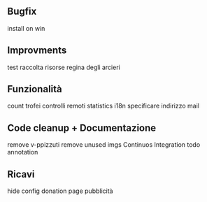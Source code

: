 ## Bugfix

install on win


## Improvments

test raccolta risorse
regina degli arcieri


## Funzionalità

count trofei
controlli remoti
statistics
i18n
specificare indirizzo mail


## Code cleanup + Documentazione

remove v-ppizzuti
remove unused imgs
Continuos Integration
todo annotation


## Ricavi

hide config
donation page
pubblicità


